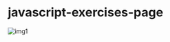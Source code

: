 # javascript-exercises-page
![img1](https://user-images.githubusercontent.com/70704394/132108481-36ac9948-2378-488e-a466-890638a2335f.png)
